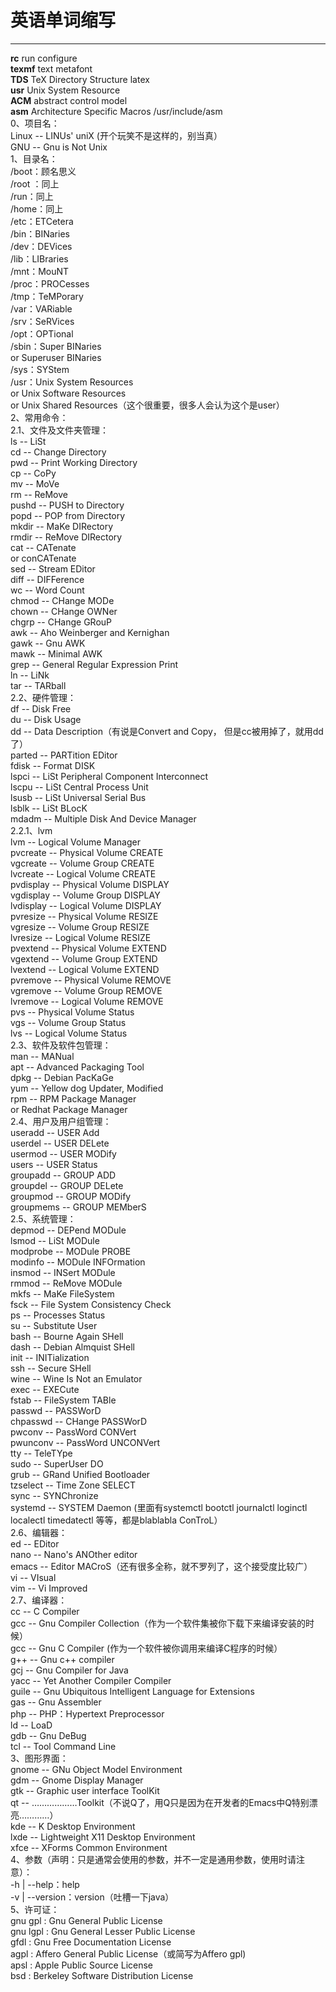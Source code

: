 
# 英语单词缩写  

********  
**rc** run configure  
**texmf** text metafont  
**TDS**  TeX Directory Structure  latex  
**usr** Unix System Resource  
**ACM** abstract control model  
**asm** Architecture Specific Macros  /usr/include/asm  
0、项目名：  
Linux -- LINUs' uniX (开个玩笑不是这样的，别当真）  
GNU -- Gnu is Not Unix  
1、目录名：  
/boot：顾名思义  
/root ：同上  
/run：同上  
/home：同上  
/etc：ETCetera  
/bin：BINaries  
/dev：DEVices  
/lib：LIBraries  
/mnt：MouNT  
/proc：PROCesses  
/tmp：TeMPorary  
/var：VARiable  
/srv：SeRVices  
/opt：OPTional  
/sbin：Super BINaries  
or Superuser BINaries  
/sys：SYStem  
/usr：Unix System Resources  
or Unix Software Resources  
or Unix Shared Resources（这个很重要，很多人会认为这个是user）  
2、常用命令：  
2.1、文件及文件夹管理：  
ls -- LiSt  
cd -- Change Directory  
pwd -- Print Working Directory  
cp -- CoPy  
mv -- MoVe  
rm -- ReMove  
pushd -- PUSH to Directory  
popd -- POP from Directory  
mkdir -- MaKe DIRectory  
rmdir -- ReMove DIRectory  
cat -- CATenate  
or conCATenate  
sed -- Stream EDitor  
diff -- DIFFerence  
wc -- Word Count  
chmod -- CHange MODe  
chown -- CHange OWNer  
chgrp -- CHange GRouP  
awk -- Aho Weinberger and Kernighan  
gawk -- Gnu AWK  
mawk -- Minimal AWK  
grep -- General Regular Expression Print  
ln -- LiNk  
tar -- TARball  
2.2、硬件管理：  
df -- Disk Free  
du -- Disk Usage  
dd -- Data Description（有说是Convert and Copy， 但是cc被用掉了，就用dd了）  
parted -- PARTition EDitor  
fdisk -- Format DISK  
lspci -- LiSt Peripheral Component Interconnect  
lscpu -- LiSt Central Process Unit  
lsusb -- LiSt Universal Serial Bus  
lsblk -- LiSt BLocK  
mdadm -- Multiple Disk And Device Manager  
2.2.1、lvm  
lvm -- Logical Volume Manager  
pvcreate -- Physical Volume CREATE  
vgcreate -- Volume Group CREATE  
lvcreate -- Logical Volume CREATE  
pvdisplay -- Physical Volume DISPLAY  
vgdisplay -- Volume Group DISPLAY  
lvdisplay -- Logical Volume DISPLAY  
pvresize -- Physical Volume RESIZE  
vgresize -- Volume Group RESIZE  
lvresize -- Logical Volume RESIZE  
pvextend -- Physical Volume EXTEND  
vgextend -- Volume Group EXTEND  
lvextend -- Logical Volume EXTEND  
pvremove -- Physical Volume REMOVE  
vgremove -- Volume Group REMOVE  
lvremove -- Logical Volume REMOVE  
pvs -- Physical Volume Status  
vgs -- Volume Group Status  
lvs -- Logical Volume Status  
2.3、软件及软件包管理：  
man -- MANual  
apt -- Advanced Packaging Tool  
dpkg -- Debian PacKaGe  
yum -- Yellow dog Updater, Modified  
rpm -- RPM Package Manager  
or Redhat Package Manager  
2.4、用户及用户组管理：  
useradd -- USER Add  
userdel -- USER DELete  
usermod -- USER MODify  
users -- USER Status  
groupadd -- GROUP ADD  
groupdel -- GROUP DELete  
groupmod -- GROUP MODify  
groupmems -- GROUP MEMberS  
2.5、系统管理：  
depmod -- DEPend MODule  
lsmod -- LiSt MODule  
modprobe -- MODule PROBE  
modinfo -- MODule INFOrmation  
insmod -- INSert MODule  
rmmod -- ReMove MODule  
mkfs -- MaKe FileSystem  
fsck -- File System Consistency Check  
ps -- Processes Status  
su -- Substitute User  
bash -- Bourne Again SHell  
dash -- Debian Almquist SHell  
init -- INITialization  
ssh -- Secure SHell  
wine -- Wine Is Not an Emulator  
exec -- EXECute  
fstab -- FileSystem TABle  
passwd -- PASSWorD  
chpasswd -- CHange PASSWorD  
pwconv -- PassWord CONVert  
pwunconv -- PassWord UNCONVert  
tty -- TeleTYpe  
sudo -- SuperUser DO  
grub -- GRand Unified Bootloader  
tzselect -- Time Zone SELECT  
sync -- SYNChronize  
systemd -- SYSTEM Daemon (里面有systemctl bootctl journalctl loginctl localectl timedatectl 等等，都是blablabla ConTroL）  
2.6、编辑器：  
ed -- EDitor  
nano -- Nano's ANOther editor  
emacs -- Editor MACroS（还有很多全称，就不罗列了，这个接受度比较广）  
vi -- VIsual  
vim -- Vi Improved  
2.7、编译器：  
cc -- C Compiler  
gcc -- Gnu Compiler Collection（作为一个软件集被你下载下来编译安装的时候）  
gcc -- Gnu C Compiler (作为一个软件被你调用来编译C程序的时候）  
g++ -- Gnu c++ compiler  
gcj -- Gnu Compiler for Java  
yacc -- Yet Another Compiler Compiler  
guile -- Gnu Ubiquitous Intelligent Language for Extensions  
gas -- Gnu Assembler  
php -- PHP：Hypertext Preprocessor  
ld -- LoaD  
gdb -- Gnu DeBug  
tcl -- Tool Command Line  
3、图形界面：  
gnome -- GNu Object Model Environment  
gdm -- Gnome Display Manager  
gtk -- Graphic user interface ToolKit  
qt -- ………………Toolkit（不说Q了，用Q只是因为在开发者的Emacs中Q特别漂亮…………）  
kde -- K Desktop Environment  
lxde -- Lightweight X11 Desktop Environment  
xfce -- XForms Common Environment  
4、参数（声明：只是通常会使用的参数，并不一定是通用参数，使用时请注意）：  
-h | --help：help  
-v | --version：version（吐槽一下java）  
5、许可证：  
gnu gpl : Gnu General Public License  
gnu lgpl : Gnu General Lesser Public License  
gfdl : Gnu Free Documentation License  
agpl : Affero General Public License（或简写为Affero gpl)  
apsl : Apple Public Source License  
bsd : Berkeley Software Distribution License  

